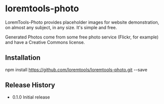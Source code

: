 loremtools-photo
================

LoremTools-Photo provides placeholder images for website demonstration, on almost any subject, in any size. It's simple and free.

Generated Photos come from some free photo service (Flickr, for example) and have a Creative Commons license.

## Installation

  npm install https://github.com/loremtools/loremtools-photo.git --save

## Release History

* 0.1.0 Initial release
